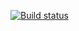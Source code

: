 [![Build status](https://ci.appveyor.com/api/projects/status/ajj0o2wy3329dxlq/branch/main?svg=true)](https://ci.appveyor.com/project/TanyaVoz/ahj-homeworks-events/branch/main)